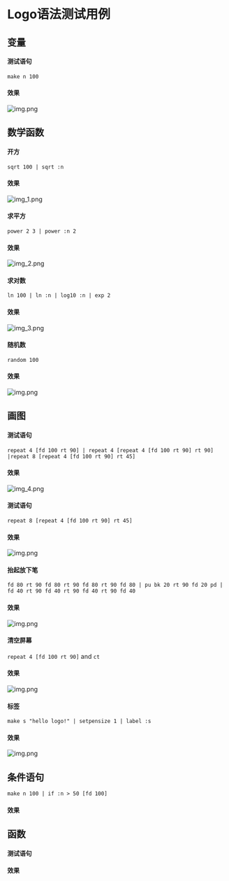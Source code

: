 # Logo语法测试用例
## 变量
#### 测试语句
`make n 100` 
#### 效果
![img.png](img/img.png)

## 数学函数
#### 开方
`sqrt 100 | sqrt :n`
#### 效果
![img_1.png](img/img_1.png)
#### 求平方
`power 2 3 | power :n 2`
#### 效果
![img_2.png](img/img_2.png)
#### 求对数
`ln 100 | ln :n | log10 :n | exp 2`
#### 效果
![img_3.png](img/img_3.png)
#### 随机数
`random 100`
#### 效果
![img.png](img/img9.png)

## 画图
#### 测试语句
`repeat 4 [fd 100 rt 90] | repeat 4 [repeat 4 [fd 100 rt 90] rt 90] |repeat 8 [repeat 4 [fd 100 rt 90] rt 45]`
#### 效果
![img_4.png](img/img_4.png)
#### 测试语句
`repeat 8 [repeat 4 [fd 100 rt 90] rt 45]`
#### 效果
![img.png](img/img_5.png)
#### 抬起放下笔
`fd 80 rt 90 fd 80 rt 90 fd 80 rt 90 fd 80 |
pu bk 20 rt 90 fd 20 pd |
fd 40 rt 90 fd 40 rt 90 fd 40 rt 90 fd 40`
#### 效果
![img.png](img/img6.png)
#### 清空屏幕
`repeat 4 [fd 100 rt 90]` and `ct`
#### 效果
![img.png](img/img7.png)
#### 标签
`make s "hello logo!" | setpensize 1 | label :s`
#### 效果
![img.png](img/img8.png)

## 条件语句
`make n 100 | if :n > 50 [fd 100]`
#### 效果


## 函数
#### 测试语句

#### 效果
